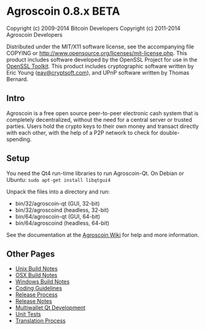 Agroscoin 0.8.x BETA
====================

Copyright (c) 2009-2014 Bitcoin Developers
Copyright (c) 2011-2014 Agroscoin Developers

Distributed under the MIT/X11 software license, see the accompanying
file COPYING or http://www.opensource.org/licenses/mit-license.php.
This product includes software developed by the OpenSSL Project for use in the [OpenSSL Toolkit](http://www.openssl.org/). This product includes
cryptographic software written by Eric Young ([eay@cryptsoft.com](mailto:eay@cryptsoft.com)), and UPnP software written by Thomas Bernard.


Intro
---------------------
Agroscoin is a free open source peer-to-peer electronic cash system that is
completely decentralized, without the need for a central server or trusted
parties.  Users hold the crypto keys to their own money and transact directly
with each other, with the help of a P2P network to check for double-spending.


Setup
---------------------
You need the Qt4 run-time libraries to run Agroscoin-Qt. On Debian or Ubuntu:
	`sudo apt-get install libqtgui4`

Unpack the files into a directory and run:

- bin/32/agroscoin-qt (GUI, 32-bit)
- bin/32/agroscoind (headless, 32-bit)
- bin/64/agroscoin-qt (GUI, 64-bit)
- bin/64/agroscoind (headless, 64-bit)

See the documentation at the [Agroscoin Wiki](http://agroscoin.info)
for help and more information.


Other Pages
---------------------
- [Unix Build Notes](build-unix.md)
- [OSX Build Notes](build-osx.md)
- [Windows Build Notes](build-msw.md)
- [Coding Guidelines](coding.md)
- [Release Process](release-process.md)
- [Release Notes](release-notes.md)
- [Multiwallet Qt Development](multiwallet-qt.md)
- [Unit Tests](unit-tests.md)
- [Translation Process](translation_process.md)
